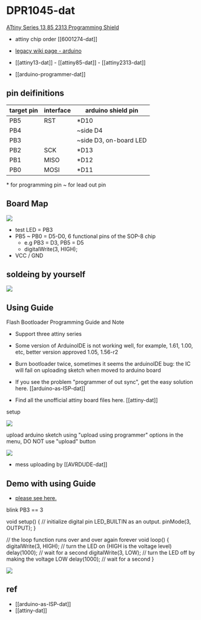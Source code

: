 # DPR1045-dat

[ATtiny Series 13 85 2313 Programming Shield](https://www.electrodragon.com/product/attiny-1385-programming-shield/)

- attiny chip order [[6001274-dat]] 


- [legacy wiki page - arduino](https://w.electrodragon.com/w/Category:Arduino)

- [[attiny13-dat]] - [[attiny85-dat]] - [[attiny2313-dat]]

- [[arduino-programmer-dat]]

## pin deifinitions 

| target pin | interface | arduino shield pin     |
| ---------- | --------- | ---------------------- |
| PB5        | RST       | *D10                   |
| PB4        |           | ~side D4               |
| PB3        |           | ~side D3, on-board LED |
| PB2        | SCK       | *D13                   |
| PB1        | MISO      | *D12                   |
| PB0        | MOSI      | *D11                   |

\* for programming pin \~ for lead out pin



## Board Map 

![](2023-12-13-14-49-25.png)

- test LED = PB3
- PB5 ~ PB0 = D5-D0, 6 functional pins of the SOP-8 chip
  - e.g PB3 = D3, PB5 = D5
  - digitalWrite(3, HIGH);
- VCC / GND

## soldeing by yourself 

![](2025-06-30-18-03-06.png)


## Using Guide

Flash Bootloader Programming Guide and Note

- Support three attiny series
- Some version of ArduinoIDE is not working well, for example, 1.61, 1.00, etc, better version approved 1.05, 1.56-r2
- Burn bootloader twice, sometimes it seems the arduinoIDE bug: the IC will fail on uploading sketch when moved to arduino board

- If you see the problem "programmer of out sync", get the easy solution here. [[arduino-as-ISP-dat]]
- Find all the unofficial attiny board files here. [[attiny-dat]]

setup 

![](2025-06-30-18-13-12.png)

upload arduino sketch using "upload using programmer" options in the menu, DO NOT use "upload" button

![](2023-12-13-14-38-35.png)

- mess uploading by [[AVRDUDE-dat]]


## Demo with using Guide

- [please see here. ](https://www.youtube.com/watch?v=6SlruQVLcK4)

blink PB3 == 3 

  void setup() {
    // initialize digital pin LED_BUILTIN as an output.
    pinMode(3, OUTPUT);
  }

  // the loop function runs over and over again forever
  void loop() {
    digitalWrite(3, HIGH);   // turn the LED on (HIGH is the voltage level)
    delay(1000);                       // wait for a second
    digitalWrite(3, LOW);    // turn the LED off by making the voltage LOW
    delay(1000);                       // wait for a second
  }

![](2025-06-30-18-16-32.png)

## ref 

- [[arduino-as-ISP-dat]]
- [[attiny-dat]]